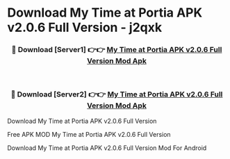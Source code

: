 # Download My Time at Portia APK v2.0.6 Full Version - j2qxk



<div align="center">
<h3>🔴 Download [Server1] 👉👉 <a href="https://momento.my/?title=My_Time_at_Portia_APK_v2.0.6_Full_Version">My Time at Portia APK v2.0.6 Full Version Mod Apk</a></h3><br>

<h3>🔴 Download [Server2] 👉👉 <a href="https://momento.my/?title=My_Time_at_Portia_APK_v2.0.6_Full_Version">My Time at Portia APK v2.0.6 Full Version Mod Apk</a></h3>
</div>



Download My Time at Portia APK v2.0.6 Full Version 

Free APK MOD My Time at Portia APK v2.0.6 Full Version 

Download My Time at Portia APK v2.0.6 Full Version Mod For Android
